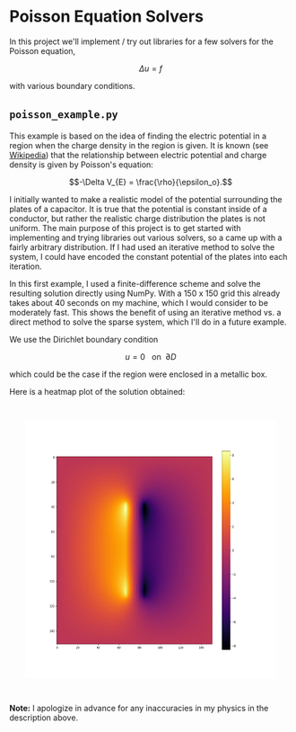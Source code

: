 # Poisson Equation Solvers

In this project we'll implement / try out libraries for a few solvers for the Poisson equation,

$$\Delta u = f$$

with various boundary conditions.

## `poisson_example.py`

This example is based on the idea of finding the electric potential in a
region when the charge density in the region is given. It is known
(see [Wikipedia](https://en.wikipedia.org/wiki/Electric_potential#Electrostatics))
that the relationship between electric potential and charge density is given by Poisson's equation:

$$-\Delta V_{E} = \frac{\rho}{\epsilon_o}.$$

I initially wanted to make a realistic model of the potential surrounding the plates of a capacitor.
It is true that the potential is constant inside of a conductor, but rather the realistic
charge distribution the plates is not uniform. The main purpose of this project is to get started with
implementing and trying libraries out various solvers, so a came up with a fairly arbitrary distribution.
If I had used an iterative method to solve the system, I could have encoded the constant potential
of the plates into each iteration.

In this first example, I used a finite-difference scheme and solve the resulting solution directly
using NumPy. With a 150 x 150 grid this already takes about 40 seconds on my machine, which I would
consider to be moderately fast. This shows the benefit of using an iterative method vs. a direct method
to solve the sparse system, which I'll do in a future example.

We use the Dirichlet boundary condition

$$u = 0 ~~~\text{on}~~ \partial D$$

which could be the case if the region were enclosed in a metallic box.

Here is a heatmap plot of the solution obtained:

<p align="center" style="padding: 2em;">
<img src="poisson_example.png" width="500" height="459">
</p>

**Note:** I apologize in advance for any inaccuracies in my physics in the description above.
